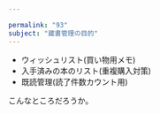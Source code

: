 ```yaml
---

permalink: "93"
subject: "蔵書管理の目的"
---
```


- ウィッシュリスト(買い物用メモ)
- 入手済みの本のリスト(重複購入対策)
- 既読管理(読了件数カウント用)

こんなところだろうか。
